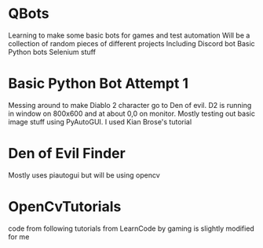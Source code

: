 # QBots
Learning to make some basic bots for games and test automation
Will be a collection of random pieces of different projects 
Including
	Discord bot
 	Basic Python bots
  Selenium stuff




# Basic Python Bot Attempt 1
  Messing around to make Diablo 2 character go to Den of evil. D2 is running in window on 800x600 and at about 0,0 on monitor. Mostly testing out basic image stuff using PyAutoGUI. I used     Kian Brose's tutorial
  
  
 # Den of Evil Finder
   Mostly uses piautogui but will be using opencv
   
 # OpenCvTutorials
   code from following tutorials from LearnCode by gaming  is slightly modified for me 
